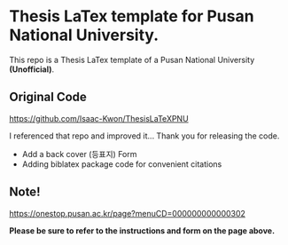# Thesis LaTex template for Pusan National University.
This repo is a Thesis LaTex template of a Pusan National University **(Unofficial)**.


## Original Code
https://github.com/Isaac-Kwon/ThesisLaTeXPNU

I referenced that repo and improved it... Thank you for releasing the code.
- Add a back cover (등표지) Form
- Adding biblatex package code for convenient citations

## Note!
https://onestop.pusan.ac.kr/page?menuCD=000000000000302

**Please be sure to refer to the instructions and form on the page above.**
